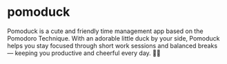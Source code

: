 # pomoduck
Pomoduck is a cute and friendly time management app based on the Pomodoro Technique. With an adorable little duck by your side, Pomoduck helps you stay focused through short work sessions and balanced breaks — keeping you productive and cheerful every day. 🦆⏰
